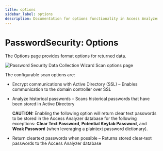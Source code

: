 ```yaml
---
title: options
sidebar_label: options
description: Documentation for options functionality in Access Analyzer including configuration and usage information.
---
```


# PasswordSecurity: Options

The Options page provides format options for returned data.

![Password Security Data Collection Wizard Scan options page](/img/product_docs/accessanalyzer/install/application/options.webp)

The configurable scan options are:

- Encrypt communications with Active Directory (SSL) – Enables communication to the domain
  controller over SSL
- Analyze historical passwords – Scans historical passwords that have been stored in Active
  Directory

  **CAUTION:** Enabling the following option will return clear text passwords to be stored in the
  Access Analyzer database for the following exceptions: **Clear Text Password**, **Potential
  Keytab Password**, and **Weak Password** (when leveraging a plaintext password dictionary).

- Return cleartext passwords when possible – Returns stored clear-text passwords to the Access
  Analyzer database
